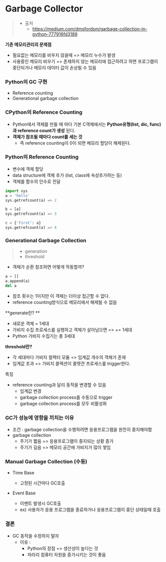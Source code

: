 # Garbage Collector

> - 출처
>   - https://medium.com/dmsfordsm/garbage-collection-in-python-777916fd3189

**기존 메모리관리의 문제점**

- 필요없는 메모리를 비우지 않을때 => 메모리 누수가 발생
- 사용중인 메모리 비우기 => 존재하지 않는 메모리에 접근하려고 하면 프로그램이 중단되거나 메모리 데이터 값이 손상될 수 있음



### Python의 GC 구현

- Reference counting
- Generational garbage collection



### CPython의 Reference Counting

- Python에서 객체를 만들 때 마다 기본 C객체에서는 **Python유형(list, dic, func)과 reference count가 생성** 된다.
- **객체가 참조될 때마다 count를 세는 것**
  - 즉 reference counting이 0이 되면 메모리 할당이 해제된다.



### Python의 Reference Counting

- 변수에 객체 할당
- data structure에 객체 추가 (list, class에 속성추가하는 등)
- 객체를 함수의 인수로 전달

```python
import sys
a = 'hello'
sys.getrefcount(a) => 2

b = [a]
sys.getrefcount(a) => 3

c = {'first': a}
sys.getrefcount(a) => 4
```



### Generational Garbage Collection

> - generation
> - threshold

- 객체가 순환 참조하면 어떻게 작동할까?

```python
a = []
a.append(a)
del a
```

- 참조 횟수는 1이지만 이 객체는 더이상 접근할 수 없다.
- reference counting방식으로 메모리에서 해제될 수 없음



**generate란? **

- 새로운 객체 = 1세대
- 가비지 수집 프로세스를 실행하고 객체가 살아남으면 => += 1세대
-  Python 가비지 수집기는 총 3세대



**threshold란?**

- 각 세대마다 가비지 컬렉터 모듈 => 임계값 개수의 객체가 존재
- 임계값 초과 => 가비지 콜렉션이 콜렛견 프로세스를 trigger한다.



특징

- reference counting과 달리 동작을 변경할 수 있음
  - 임계값 변경
  - garbage collection process를 수동으로 trigger
  - garbage collection process를 모두 비활성화



### GC가 성능에 영향을 끼치는 이유

- 조건 : garbage collection을 수행하려면 응용프로그램을 완전히 중지해야함
- garbage collection 
  - 주기가 짧음 => 응용프로그램이 중지되는 상황 증가
  - 주기가 길음 => 메모리 공간에 가비지가 많이 쌓임



### Manual Garbage Collection (수동)

- Time Base

  - 고정된 시간마다 GC호출

    

- Event Base

  - 이벤트 발생시 GC호출
  - ex) 사용자가 응용 프로그램을 종료하거나 응용프로그램이 중단 상태일때 호출



### 결론

- GC 동작을 수정하지 말자
  - 이유 : 
    - Python의 장점 => 생산성이 높다는 것
    - 차라리 컴퓨터 자원을 증가시키는 것이 좋음
